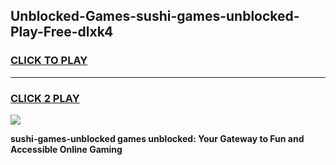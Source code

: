 
## Unblocked-Games-sushi-games-unblocked-Play-Free-dlxk4
<h3>
<a href="https://premium76.site?title=sushi-games-unblocked&ref=23A">CLICK TO PLAY</a></h3>
<hr>

<h3>
<a href="https://premium76.site?title=sushi-games-unblocked&ref=23A">CLICK 2 PLAY</a>
  
</h3>

<a href="https://premium76.site?title=sushi-games-unblocked&ref=23A"><img src="https://clearcache.store/games.png"></a>


**sushi-games-unblocked games unblocked: Your Gateway to Fun and Accessible Online Gaming**
